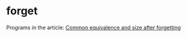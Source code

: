 forget
======

Programs in the article:
[Common equivalence and size after forgetting](http://arxiv.org/abs/2006.11152)

